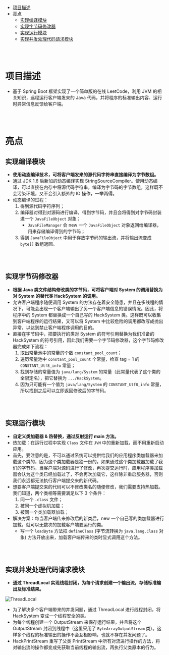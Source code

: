 - [项目描述](#项目描述)
- [亮点](#亮点)
  - [实现编译模块](#实现编译模块)
  - [实现字节码修改器](#实现字节码修改器)
  - [实现运行模块](#实现运行模块)
  - [实现并发处理代码请求模块](#实现并发处理代码请求模块)


</br></br>


# 项目描述
- 基于 Spring Boot 框架实现了一个简单版的在线 LeetCode，利用 JVM 的相关知识，远程运行客户端发来的 Java 代码，并将程序的标准输出内容、运行时异常信息反馈给客户端。


</br></br>


# 亮点
## 实现编译模块
- **使用动态编译技术，可将客户端发来的源代码字符串直接编译为字节数组。**
- 通过 JDK 1.6 后新加的动态编译实现 StringSourceCompiler。使用动态编译，可以直接在内存中将源代码字符串，编译为字节码的字节数组，这样既不会污染环境，又不会引入额外的 IO 操作，一举两得。
- 动态编译的过程：
  1. 得到源代码字符序列；
  2. 编译器对得到对源码进行编译，得到字节码，并且会将得到对字节码封装进一个 `JavaFileObject` 对象；
      - `JavaFileManager` 会 new 一个 `JavaFileObject` 对象返回给编译器，用来存储编译得到的字节码；
  3. 得到 `JavaFileObject` 中用于存放字节码的输出流，并将输出流变成 `byte[]` 数组返回。


</br></br>


## 实现字节码修改器
- **根据 Java 类文件结构修改类的字节码，可将客户端对 System 的调用替换为对 System 的替代类 HackSystem 的调用。**
- 允许客户端程序随便调用 System 的方法存在着安全隐患，并且在多线程的情况下，可能会出现一个客户端输出了另一个客户端信息的错误情况。因此，将程序中的 System 都替换成一个自己写的 HackSystem 类。这样既可以收集到客户端程序的运行结果，又可以将 System 中比较危险的调用都改写成抛出异常，以达到禁止客户端程序调用的目的。
- 直接在字节码中，把要执行的类对 System 的符号引用替换为我们准备的 HackSystem 的符号引用，因此我们需要一个字节码修改器，这个字节码修改器完成如下流程：
  1. 取出常量池中的常量的个数 `constant_pool_count`；
  2. 遍历常量池中 `constant_pool_count` 个常量，检查 tag = 1 的 `CONSTANT_Utf8_info` 常量；
  3. 找到存储的常量值为 `java/lang/System` 的常量（此常量代表了这个类的全限定名），把它替换为 `.../HackSystem`。
  4. 因为只可能有一个值为 `java/lang/System` 的 `CONSTANT_Utf8_info` 常量，所以找到之后可以立即返回修改后的字节码。


</br></br>


## 实现运行模块
- **自定义类加载器 & 热替换，通过反射运行 main 方法。**
- 热加载：在运行过程中实现 `Class` 文件在 `JVM` 中的重新加载，而不用重新启动应用。
- 首先，要注意的是，不可以通过系统可以提供给我们的应用程序类加载器来加载这个类的，因为这个类加载器是独一份的，如果通过这个类加载器加载了我们的字节码，当客户端对源码进行了修改，再次提交运行时，应用程序类加载器会认为这个类已经加载过了，不会再次加载它，这样除非重启服务器，否则我们永远都无法执行客户端提交来的新代码。
- 想要客户端提交来的代码可以不修改类名的随便修改，我们需要支持热加载。我们知道，两个类相等需要满足以下 3 个条件：
  1. 同一个 `.class` 文件；
  2. 被同一个虚拟机加载；
  3. 被同一个类加载器加载；
- 解决方案：每当客户端传来修改后的新类后，new 一个自己写的类加载器进行加载，就可以无数次的加载客户端要运行的类。
  - 写一个 `loadByte` 方法把 `defineClass` (字节流转换为 `java.lang.Class` 对象) 方法开放出来，加载客户端传来的类时显式调用这个方法。


</br></br>


## 实现并发处理代码请求模块
- **通过 ThreadLocal 实现线程封闭，为每个请求创建一个输出流，存储标准输出及标准结果。**

![ThreadLocal](https://user-images.githubusercontent.com/57697266/141642679-807cb779-227c-4f97-8f35-f3d3a44e084f.png)

- 为了解决多个客户端带来的并发问题，通过 ThreadLocal 进行线程封闭，将 HackSystem 变成一个线程安全的类。
- 为每个线程创建一个 OutputStream 来保存运行结果，并且将这个 OutputStream 封闭到线程中（这里采用了 `ByteArrayOutputStream` 类）。这样多个线程的标准输出的操作不会互相影响，也就不存在并发问题了。
- HackPrintStream 重写了父类 PrintStream 中所有对流进行操作的方法，将对输出流的操作都变成先获取当前线程的输出流，再执行父类原本的行为。